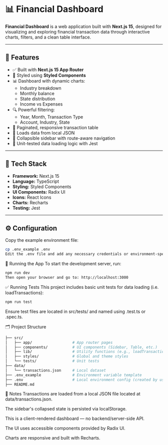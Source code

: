 # 📊 Financial Dashboard

**Financial Dashboard** is a web application built with **Next.js 15**, designed for visualizing and exploring financial transaction data through interactive charts, filters, and a clean table interface.

---

## 🚀 Features

- ✅ Built with **Next.js 15 App Router**
- 🎨 Styled using **Styled Components**
- 📊 Dashboard with dynamic charts:
  - Industry breakdown
  - Monthly balance
  - State distribution
  - Income vs Expenses
- 🔍 Powerful filtering:
  - Year, Month, Transaction Type
  - Account, Industry, State
- 📄 Paginated, responsive transaction table
- 📁 Loads data from local JSON
- 🧭 Collapsible sidebar with route-aware navigation
- 🧪 Unit-tested data loading logic with Jest

---

## 🧰 Tech Stack

- **Framework:** Next.js 15
- **Language:** TypeScript
- **Styling:** Styled Components
- **UI Components:** Radix UI
- **Icons:** React Icons
- **Charts:** Recharts
- **Testing:** Jest

---

## ⚙️ Configuration

Copy the example environment file:

```bash
cp .env_example .env
Edit the .env file and add any necessary credentials or environment-specific variables.
```  

🧪 Running the App
To start the development server, run:

```bash
npm run dev
Then open your browser and go to: http://localhost:3000
```  

✅ Running Tests
This project includes basic unit tests for data loading (i.e. loadTransactions):

```bash
npm run test  
```
Ensure test files are located in src/tests/ and named using .test.ts or .spec.ts.

🗂 Project Structure

```bash
├── src/
│   ├── app/                  # App router pages
│   ├── components/           # UI components (Sidebar, Table, etc.)
│   ├── lib/                  # Utility functions (e.g., loadTransactions)
│   ├── styles/               # Global and theme styles
│   └── tests/                # Unit tests
├── data/
│   └── transactions.json     # Local dataset
├── .env_example              # Environment variable template
├── .env                      # Local environment config (created by user)
├── README.md  
```  

📝 Notes
Transactions are loaded from a local JSON file located at data/transactions.json.

The sidebar's collapsed state is persisted via localStorage.

This is a client-rendered dashboard — no backend/server-side API.

The UI uses accessible components provided by Radix UI.

Charts are responsive and built with Recharts.